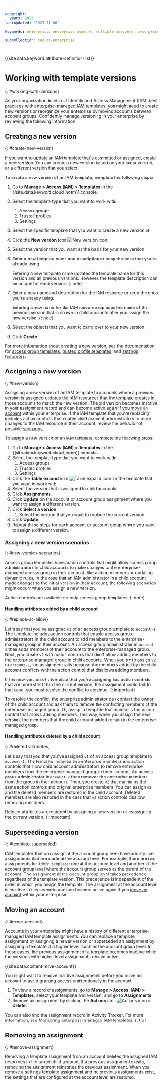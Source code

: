 ```yaml
---

copyright:
  years: 2023
lastupdated: "2023-11-06"

keywords: enterprise, enterprise account, multiple accounts, enterprise access, templates, enterprise managed, versions, versioning. template version, migrate version, upgrade version, new version

subcollection: secure-enterprise

---
```


{{site.data.keyword.attribute-definition-list}}

# Working with template versions
{: #working-with-versions}

As your organization builds out Identity and Access Management (IAM) best practices with enterprise-managed IAM templates, you might need to create new versions or reorganize your enterprise by moving accounts between account groups. Confidently manage versioning in your enterprise by reviewing the following information.

## Creating a new version
{: #create-new-version}

If you want to update an IAM template that's committed or assigned, create a new version. You can create a new version based on your latest version, or a different version that you select.

To create a new version of an IAM template, complete the following steps:
1. Go to **Manage > Access (IAM) > Templates** in the {{site.data.keyword.cloud_notm}} console.
1. Select the template type that you want to work with:
   1. Access groups
   1. Trusted profiles
   1. Settings
1. Select the specific template that you want to create a new version of.
1. Click the **New version** icon ![New version icon](../icons/new-version.svg "New version").
1. Select the version that you want as the basis for your new version.
1. Enter a new template name and description or keep the ones that you're already using.

    Entering a new template name updates the template name for this version and all previous versions. However, the template description can be unique for each version.
    {: note}

1. Enter a new name and description for the IAM resource or keep the ones you're already using.

    Entering a new name for the IAM resource replaces the name of the previous version that is shown in child accounts after you assign the new version.
    {: note}

1. Select the objects that you want to carry over to your new version.
1. Click **Create**.

For more information about creating a new version, see the documentation for [access group templates](/docs/secure-enterprise?topic=secure-enterprise-ag-template-create&interface=ui#new-version-ag-template), [trusted profile templates](/docs/secure-enterprise?topic=secure-enterprise-tp-template-create&interface=ui), and [settings templates](/docs/secure-enterprise?topic=secure-enterprise-settings-template-create&interface=ui).

## Assigning a new version
{: #new-version}

Assigning a new version of an IAM template to accounts where a previous version is assigned updates the IAM resources that the template creates in those accounts to match the new version. The old version becomes inactive in your assignment record and can become active again if you [move an account](/docs/secure-enterprise?topic=secure-enterprise-working-with-versions#move-account) within your enterprise. If the IAM template that you're replacing includes action controls that enable child account administrators to make changes to the IAM resource in their account, review the behavior of possible [scenarios](/docs/secure-enterprise?topic=secure-enterprise-working-with-versions#new-version-scenarios).

To assign a new version of an IAM template, complete the following steps:
1. Go to **Manage > Access (IAM) > Templates** in the {{site.data.keyword.cloud_notm}} console.
1. Select the template type that you want to work with:
   1. Access groups
   1. Trusted profiles
   1. Settings
1. Click the **Table expand** icon ![Table expand icon](../icons/table-expand.svg "Table expand") on the template that you want to work with.
1. Select the version that is assigned to child accounts.
1. Click **Assignments**.
1. Click **Update** on the account or account group assignment where you want to assign a different version.
1. Click **Select a version**.
   1. Select the version that you want to replace the current version.
1. Click **Update**.
1. Repeat these steps for each account or account group where you want to assign a different version.

### Assigning a new version scenarios
{: #new-version-scenarios}

Access group templates have action controls that might allow access group administrators in child accounts to make changes to the enterprise-managed access group in their account, like adding members or updating dynamic rules. In the case that an IAM administrator in a child account made changes to the initial version in their account, the following scenarios might occurr when you assign a new version.

Action controls are available for only access group templates.
{: note}

#### Handling attributes added by a child account
{: #replace-ac-allow}

Let's say that you've assigned `v1` of an access group template to `account-1`. The template includes action controls that enable access group administrators in the  child account to add members to the enterprise-managed group in their account. An access group administrator in `account-1` then adds members of their account to the enterprise-managed group. Next, you create `v2` with action controls that don't allow adding members to the enterprise-managed group in child accounts. When you try to assign `v2` to `account-1`, the assignment fails because the members added by the child account conflicts with the action control that disallows adding members.

If the new version of a template that you're assigning has action controls that are more strict than the current version, the assignment could fail. In that case, you must resolve the conflict to continue.
{: important}

To resolve the conflict, the enterprise administrator can contact the owner of the child account and ask them to remove the conflicting members of the enterprise-managed group. Or, assign a template that maintains the action control that allows adding members. This way, when you assign the new version, the members that the child account added remain in the enteprrise-managed group.

#### Handling attributes deleted by a child account
{: #deleted-attributes}

Let's say that you that you've assigned `v1` of an access group template to `account-2`. The template includes two enterprise members and action controls that allow child account administrators to remove enterprise members from the enterprise-managed group in their account. An access group administrator in `account-2` then removes the enterprise members from the group in their account. Then, you create `v2` that maintains the same action controls and original enterprise members. You can assign `v2` and the deleted members are restored in the child account. Deleted members are also restored in the case that `v2` action controls disallow removing members.

Deleted attributes are restored by assigning a new version or reassigning the current version.
{: important}


## Superseeding a version
{: #template-superseded}

IAM templates that you assign at the account group level have priority over assignments that are made at the account level. For example, there are two assignments for `Admin template`: one at the account level and another at the account group level where the account group serves as the parent of the account. The assignment at the account group level takes precedence, regardless of the template version. This precedence is independent of the order in which you assign the template. The assignment at the account level is inactive in this scenario and can become active again if you [move an account](/docs/secure-enterprise?topic=secure-enterprise-working-with-versions#move-account) within your enterprise.

## Moving an account
{: #move-account}

Accounts in your enterprise might have a history of different enterprise-managed IAM template assignments. You can replace a template assignment by assigning a newer version or superseded an assignment by assigning a template at a higher level, such as the account group level. In these cases, the previous assignment of a template becomes inactive while the versions with higher-level assignments remain active.

{{site.data.content.move-account}}

You might want to remove inactive assignments before you move an account to avoid granting access unintentionally in the account.
1. To view a record of assignments, go to **Manage > Access (IAM) > Templates**, select your template and version, and go to **Assignments**.
1. Remove an assignment by clicking the **Actions** icon ![Actions icon](../icons/action-menu-icon.svg "Actions") > **Delete**.

You can also find the assignment record in Activity Tracker. For more information, see [Monitoring enterprise-managed IAM templates](/docs/secure-enterprise?topic=secure-enterprise-monitor-enterprise-iam-templates).
{: tip}

## Removing an assignment
{: #remove-assignment}

Removing a template assignment from an account deletes the assigned IAM resources in the target child account. If a previous assignment exisits, removing the assignment reinstates the previous assignment. When you remove a settings template assignment and no previous assignments exist, the settings that are configured at the account level are restored.
